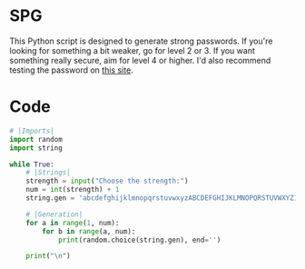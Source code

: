 # SPG
This Python script is designed to generate strong passwords. If you're looking for something a bit weaker, go for level 2 or 3. If you want something really secure, aim for level 4 or higher. I'd also recommend testing the password on <a href="https://www.passwordmonster.com/">this site</a>.
<br>
# Code
```py
# |Imports|
import random
import string

while True:
    # |Strings|
    strength = input("Choose the strength:")
    num = int(strength) + 1
    string.gen = 'abcdefghijklmnopqrstuvwxyzABCDEFGHIJKLMNOPQRSTUVWXYZ1234567890=´ú)¨ů§,.-|_:?"!%*><$ß¤×÷%ˇ;°'

    # |Generation|
    for a in range(1, num):
        for b in range(a, num):
            print(random.choice(string.gen), end='')

    print("\n")
```

